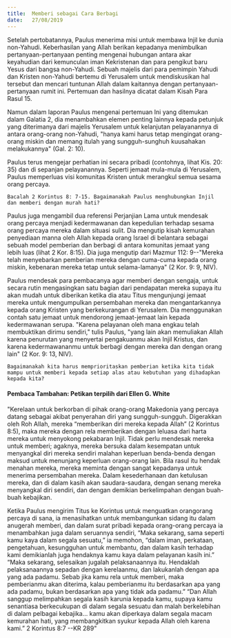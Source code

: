 ```yaml
---
title:  Memberi sebagai Cara Berbagi
date:   27/08/2019
---
```


Setelah pertobatannya, Paulus menerima misi untuk membawa Injil ke dunia non-Yahudi. Keberhasilan yang Allah berikan kepadanya menimbulkan pertanyaan-pertanyaan penting mengenai hubungan antara akar keyahudian dari kemunculan iman Kekristenan dan para pengikut baru Yesus dari bangsa non-Yahudi. Sebuah majelis dari para pemimpin Yahudi dan Kristen non-Yahudi bertemu di Yerusalem untuk mendiskusikan hal tersebut dan mencari tuntunan Allah dalam kaitannya dengan pertanyaan-pertanyaan rumit ini. Pertemuan dan hasilnya dicatat dalam Kisah Para Rasul 15.

Namun dalam laporan Paulus mengenai pertemuan Ini yang ditemukan dalam Galatia 2, dia menambahkan elemen penting lainnya kepada petunjuk yang diterimanya dari majelis Yerusalem untuk kelanjutan pelayanannya di antara orang-orang non-Yahudi, "hanya kami harus tetap mengingat orang-orang miskin dan memang itulah yang sungguh-sunghuh kuusahakan melakukannya" (Gal. 2: 10).

Paulus terus mengejar perhatian ini secara pribadi (contohnya, lihat Kis. 20: 35) dan di sepanjan pelayanannya. Seperti jemaat mula-mula di Yerusalem, Paulus memperluas visi komunitas Kristen untuk merangkul semua sesama orang percaya.

`Bacalah 2 Korintus 8: 7-15. Bagaimanakah Paulus menghubungkan Injil dan memberi dengan murah hati?`

Paulus juga mengambil dua referensi Perjanjian Lama untuk mendesak orang percaya menjadi kedermawanan dan kepedulian terhadap sesama orang percaya mereka dalam situasi sulit. Dia mengutip kisah kemurahan penyediaan manna oleh Allah kepada orang Israel di belantara sebagai sebuah model pemberian dan berbagi di antara komunitas jemaat yang lebih luas (lihat 2 Kor. 8:15). Dia juga mengutip dari Mazmur 112: 9--"Mereka telah menyebarkan pemberian mereka dengan cuma-cuma kepada orang miskin, kebenaran mereka tetap untuk selama-lamanya" (2 Kor. 9: 9, NIV).

Paulus mendesak para pembacanya agar memberi dengan sengaja, untuk secara rutin mengasingkan satu bagian dari pendapatan mereka supaya itu akan mudah untuk diberikan ketika dia atau Titus mengunjungi jemaat mereka untuk mengumpulkan persembahan mereka dan mengantarkannya kepada orang Kristen yang berkekurangan di Yerusalem. Dia menggunakan contah satu jemaat untuk mendorong jemaat-jemaat lain kepada kedermawanan serupa. "Karena pelayanan oleh mana engkau telah membuktikan dirimu sendiri," tulis Paulus, "yang lain akan memuliakan Allah karena penurutan yang menyertai pengakuanmu akan Injil Kristus, dan karena kedermawananmu untuk berbagi dengan mereka dan dengan orang lain" (2 Kor. 9: 13, NIV).

`Bagaimanakah kita harus memprioritaskan pemberian ketika kita tidak mampu untuk memberi kepada setiap alas atau kebutuhan yang dihadapkan kepada kita?`

#### Pembaca Tambahan: Petikan terpilih dari Ellen G. White

"Kerelaan untuk berkorban di pihak orang-orang Makedonia yang percaya datang sebagai akibat penyerahan diri yang sungguh-sungguh. Digerakkan oleh Roh Allah, mereka “memberikan diri mereka kepada Allah” (2 Korintus 8:5), maka mereka dengan rela memberikan dengan leluasa dari harta mereka untuk menyokong pekabaran Injil. Tidak perlu mendesak mereka untuk memberi; agaknya, mereka bersuka dalam kesempatan untuk menyangkal diri mereka sendiri malahan keperluan benda-benda dengan maksud untuk menunjang keperluan orang-orang lain. Bila rasul itu hendak menahan mereka, mereka meminta dengan sangat kepadanya untuk menerima persembahan mereka. Dalam kesederhanaan dan ketulusan mereka, dan di dalam kasih akan saudara-saudara, dengan senang mereka menyangkal diri sendiri, dan dengan demikian berkelimpahan dengan buah-buah kebajikan. 

Ketika Paulus mengirim Titus ke Korintus untuk menguatkan orangorang percaya di sana, ia menasihatkan untuk membangunkan sidang itu dalam anugerah memberi, dan dalam surat pribadi kepada orang-orang percaya ia menambahkan juga dalam seruannya sendiri, “Maka sekarang, sama seperti kamu kaya dalam segala sesuatu,” ia memohon, “dalam iman, perkataan, pengetahuan, kesungguhan untuk membantu, dan dalam kasih terhadap kami demikianlah juga hendaknya kamu kaya dalam pelayanan kasih ini.” “Maka sekarang, selesaikan jugalah pelaksanaannya itu. Hendaklah pelaksanaannya sepadan dengan kerelaanmu, dan lakukanlah dengan apa yang ada padamu. Sebab jika kamu rela untuk memberi, maka pemberianmu akan diterima, kalau pemberianmu itu berdasarkan apa yang ada padamu, bukan berdasarkan apa yang tidak ada padamu.” “Dan Allah sanggup melimpahkan segala kasih karunia kepada kamu, supaya kamu senantiasa berkecukupan di dalam segala sesuatu dan malah berkelebihan di dalam pelbagai kebajika... kamu akan diperkaya dalam segala macam kemurahan hati, yang membangkitkan syukur kepada Allah oleh karena kami.” 2 Korintus 8:7 --KR 289"